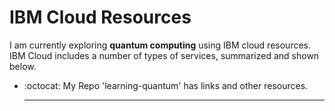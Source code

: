 # IBM Cloud Resources

I am currently exploring **quantum computing** using IBM cloud resources.  IBM Cloud includes a number of types of services, summarized and shown below.


- :octocat: My Repo 'learning-quantum' has links and other resources.

  ---


